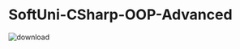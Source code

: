 # SoftUni-CSharp-OOP-Advanced
![download](https://user-images.githubusercontent.com/28595004/38558933-5a5a2dfe-3cda-11e8-8a1c-a6fdb3cef57d.png)
